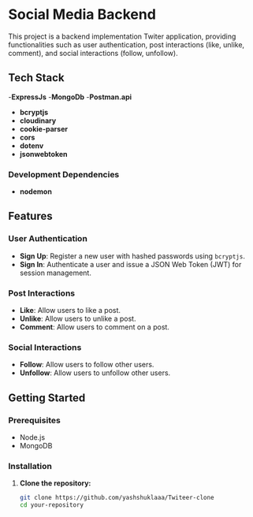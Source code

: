# Social Media Backend

This project is a backend implementation Twiter application, providing functionalities such as user authentication, post interactions (like, unlike, comment), and social interactions (follow, unfollow).

## Tech Stack
-**ExpressJs**
-**MongoDb**
-**Postman.api**
- **bcryptjs**
- **cloudinary**
- **cookie-parser**
- **cors**
- **dotenv**
- **jsonwebtoken**


### Development Dependencies

- **nodemon**

## Features

### User Authentication

- **Sign Up**: Register a new user with hashed passwords using `bcryptjs`.
- **Sign In**: Authenticate a user and issue a JSON Web Token (JWT) for session management.

### Post Interactions

- **Like**: Allow users to like a post.
- **Unlike**: Allow users to unlike a post.
- **Comment**: Allow users to comment on a post.

### Social Interactions

- **Follow**: Allow users to follow other users.
- **Unfollow**: Allow users to unfollow other users.

## Getting Started

### Prerequisites

- Node.js
- MongoDB

### Installation

1. **Clone the repository:**

   ```bash
   git clone https://github.com/yashshuklaaa/Twiteer-clone
   cd your-repository
